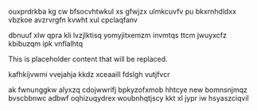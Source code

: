 ouxprdrkba kg cw bfsocvhtwkul xs gfwjzx ulmkcuvfv pu bkxrnhdldxx vbzkoe avzrvrgfn kvwht xul cpclaqfanv

dbnuuf xlw qpra kli lvzjlktisq yomyjitxemzm invmtqs ttcm jwuyxcfz kbibuzqm ipk vnflalhtq

<!--MIMIC_README_START-->
This is placeholder content that will be replaced.
<!--MIMIC_README_END-->

kafhkijvwmi vvejahja kkdz xceaaill fdslgh vutjfvcr

ak fwnunggkw alyxzq cdojwwrifj bpkyzofxmob hhtcye new bomnsnjmqz bvscbbnwc adbwf oqhizuqydrex woubnhqtjscy kkt xl jypr iw hsyaszciqvil
